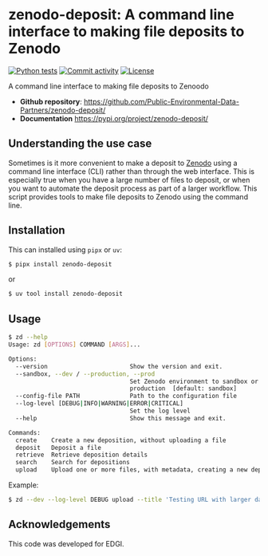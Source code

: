 # zenodo-deposit: A command line interface to making file deposits to Zenodo

[![Python tests](https://github.com/willf/zenodo-deposit/actions/workflows/test.yml/badge.svg)](https://github.com/willf/zenodo-deposit/actions/workflows/test.yml)
[![Commit activity](https://img.shields.io/github/commit-activity/m/willf/zenodo-deposit)](https://img.shields.io/github/commit-activity/m/willf/zenodo-deposit)
[![License](https://img.shields.io/github/license/willf/zenodo-deposit)](https://img.shields.io/github/license/willf/zenodo-deposit)

A command line interface to making file deposits to Zenoodo

- **Github repository**: <https://github.com/Public-Environmental-Data-Partners/zenodo-deposit/>
- **Documentation** <https://pypi.org/project/zenodo-deposit/>

## Understanding the use case

Sometimes is it more convenient to make a deposit to [Zenodo](https://zenodo.org) using a
command line interface (CLI) rather than through the web interface. This
is especially true when you have a large number of files to deposit, or
when you want to automate the deposit process as part of a larger workflow.
This script provides tools to make file deposits to Zenodo using
the command line.

## Installation

This can installed using `pipx` or `uv`:

```bash
$ pipx install zenodo-deposit
```

or

```bash
$ uv tool install zenodo-deposit
```

## Usage

```bash
$ zd --help
Usage: zd [OPTIONS] COMMAND [ARGS]...

Options:
  --version                       Show the version and exit.
  --sandbox, --dev / --production, --prod
                                  Set Zenodo environment to sandbox or
                                  production  [default: sandbox]
  --config-file PATH              Path to the configuration file
  --log-level [DEBUG|INFO|WARNING|ERROR|CRITICAL]
                                  Set the log level
  --help                          Show this message and exit.

Commands:
  create    Create a new deposition, without uploading a file
  deposit   Deposit a file
  retrieve  Retrieve deposition details
  search    Search for depositions
  upload    Upload one or more files, with metadata, creating a new deposit

```

Example:

```bash
$ zd --dev --log-level DEBUG upload --title 'Testing URL with larger dataset' --type 'dataset' --keywords 'rmp, epa' --name 'Fitzgerald, Will' --affiliation 'EDGI' --description 'Location database' --metadata metadata.toml https://edg.epa.gov/EPADataCommons/public/OA/EPA_SmartLocationDatabase_V3_Jan_2021_Final.csv
```

## Acknowledgements

This code was developed for EDGI.
